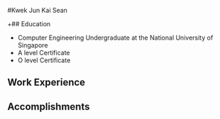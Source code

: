 #Kwek Jun Kai Sean

+## Education
 * Computer Engineering Undergraduate at the National University of Singapore
 * A level Certificate
 * O level Certificate
 
 ## Work Experience
 
 ## Accomplishments
 